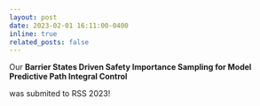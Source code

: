 ```yaml
---
layout: post
date: 2023-02-01 16:11:00-0400
inline: true
related_posts: false
---
```


Our <strong>Barrier States Driven Safety Importance Sampling for Model Predictive Path Integral Control</strong></p> was submited to RSS 2023!
